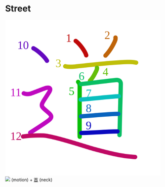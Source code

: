 # Street
![道](../kanji-colorize/9053.svg)
![](http://www.kanjidamage.com/assets/radsmall/moving-0e80c2bf34c8fb0abb4d80bddd87b84d2e0840852ee5f185818858a6f305b652.jpg) (motion) + [首](首.md) (neck) 